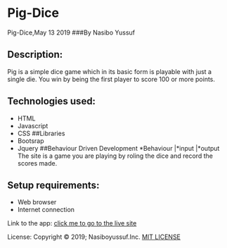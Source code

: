 # Pig-Dice
Pig-Dice,May 13 2019
###By Nasibo Yussuf

## Description:
Pig is a simple dice game which in its basic form is playable with just a single die. You win by being the first player to score 100 or more points.

## Technologies used:
* HTML
* Javascript
* CSS
##Libraries
* Bootsrap
* Jquery
 ##Behaviour Driven Development
 *Behaviour     |*input    |*output
The site is a game you are playing by roling the dice and record the scores made.




## Setup requirements:
* Web browser
* Internet connection


Link to the app:
[click me to go to the live site](https://nasiboyussuf.github.io/Pig-dice/)

License:
Copyright © 2019; Nasiboyussuf.Inc. [MIT LICENSE](https://github.com/Nasiboyussuf//blob/master/IP3-master/LICENSE)